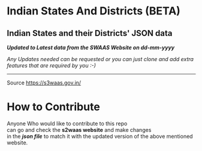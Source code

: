 # Indian States And Districts (BETA)

## Indian States and their Districts' JSON data

***Updated to Latest data from the SWAAS Website on dd-mm-yyyy***

*Any Updates needed can be requested or you can just clone and add extra features that are required by you :-)*

---
Source https://s3waas.gov.in/

# How to Contribute

Anyone Who would like to contribute to this repo <br> 
can go and check the **s2waas website** and make changes <br>
in the ***json file*** to match it with the updated version of the above mentioned website.